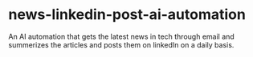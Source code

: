 # news-linkedin-post-ai-automation
An AI automation that gets the latest news in tech through email and summerizes the articles and posts them on linkedIn on a daily basis.
